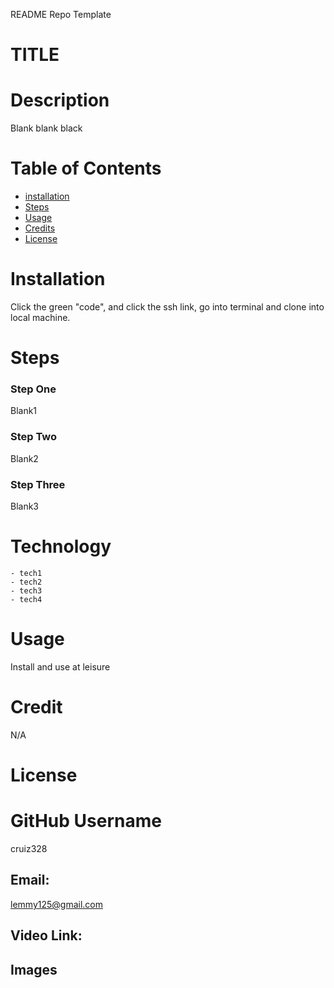 README Repo Template

# TITLE
# Description
  Blank blank black
  
# Table of Contents
  
  - [installation](#installation)
  - [Steps](#steps)
  - [Usage](#usage)
  - [Credits](#credits)
  - [License](#license)
  
 # Installation
  Click the green "code", and click the ssh link, go into terminal and clone into local machine. 

 # Steps
### Step One
  Blank1
### Step Two
   Blank2
### Step Three
   Blank3

# Technology 
	- tech1
	- tech2
	- tech3
	- tech4

# Usage
  Install and use at leisure

# Credit
 N/A 

# License
 
# GitHub Username
 cruiz328 

## Email:

lemmy125@gmail.com

## Video Link:

## Images

